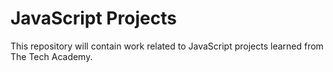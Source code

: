 # JavaScript Projects
<p>This repository will contain work related to JavaScript projects learned from The Tech Academy.</p>
